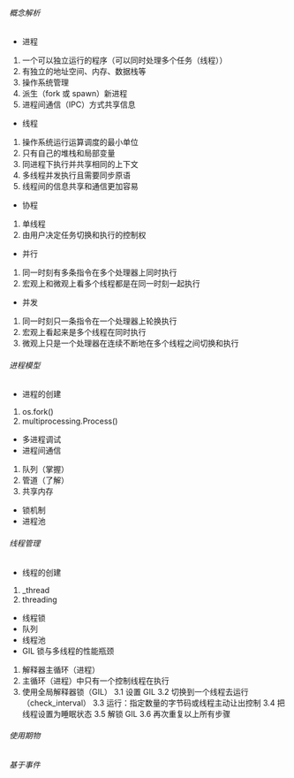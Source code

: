###### 概念解析
* 进程
1. 一个可以独立运行的程序（可以同时处理多个任务（线程））
2. 有独立的地址空间、内存、数据栈等
3. 操作系统管理
4. 派生（fork 或 spawn）新进程
5. 进程间通信（IPC）方式共享信息
* 线程
1. 操作系统运行运算调度的最小单位
2. 只有自己的堆栈和局部变量
2. 同进程下执行并共享相同的上下文
4. 多线程并发执行且需要同步原语
5. 线程间的信息共享和通信更加容易
* 协程
1. 单线程
2. 由用户决定任务切换和执行的控制权
* 并行
1. 同一时刻有多条指令在多个处理器上同时执行
2. 宏观上和微观上看多个线程都是在同一时刻一起执行
* 并发
1. 同一时刻只一条指令在一个处理器上轮换执行
2. 宏观上看起来是多个线程在同时执行
3. 微观上只是一个处理器在连续不断地在多个线程之间切换和执行
###### 进程模型
* 进程的创建
1. os.fork()
2. multiprocessing.Process()
* 多进程调试
* 进程间通信
1. 队列（掌握）
2. 管道（了解）
3. 共享内存
* 锁机制
* 进程池
###### 线程管理
* 线程的创建
1. \_thread
2. threading
* 线程锁
* 队列
* 线程池
* GIL 锁与多线程的性能瓶颈
1. 解释器主循环（进程）
2. 主循环（进程）中只有一个控制线程在执行
3. 使用全局解释器锁（GIL）
3.1 设置 GIL
3.2 切换到一个线程去运行（check_interval）
3.3 运行：指定数量的字节码或线程主动让出控制
3.4 把线程设置为睡眠状态
3.5 解锁 GIL
3.6 再次重复以上所有步骤
###### 使用期物
###### 基于事件